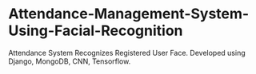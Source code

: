 # Attendance-Management-System-Using-Facial-Recognition

Attendance System Recognizes Registered User Face. Developed
using Django, MongoDB, CNN, Tensorflow.
